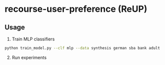 # recourse-user-preference (ReUP)

## Usage

1. Train MLP classifiers

```sh
python train_model.py --clf mlp --data synthesis german sba bank adult --num-proc 16
```

2. Run experiments
